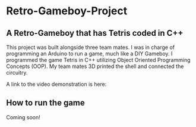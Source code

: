 # Retro-Gameboy-Project

## A Retro-Gameboy that has Tetris coded in C++

This project was built alongside three team mates. I was in charge of programming an Arduino to
run a game, much like a DIY Gameboy. I programmed the game Tetris in C++ utilizing Object Oriented Programming
Concepts (OOP). My team mates 3D printed the shell and connected the circuitry.

A link to the video demonstration is here:
<insert youtube link>

## How to run the game
Coming soon!
